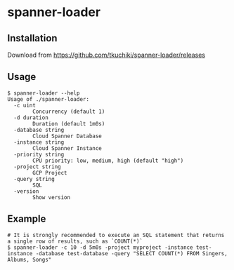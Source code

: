 # spanner-loader

## Installation

Download from https://github.com/tkuchiki/spanner-loader/releases

## Usage

```console
$ spanner-loader --help
Usage of ./spanner-loader:
  -c uint
        Concurrency (default 1)
  -d duration
        Duration (default 1m0s)
  -database string
        Cloud Spanner Database
  -instance string
        Cloud Spanner Instance
  -priority string
        CPU priority: low, medium, high (default "high")
  -project string
        GCP Project
  -query string
        SQL
  -version
        Show version
```

## Example

```
# It is strongly recommended to execute an SQL statement that returns a single row of results, such as `COUNT(*)`
$ spanner-loader -c 10 -d 5m0s -project myproject -instance test-instance -database test-database -query "SELECT COUNT(*) FROM Singers, Albums, Songs"
```
